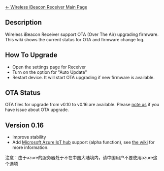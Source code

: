 [← Wireless iBeacon Receiver Main
Page](Wireless_iBeacon_Receiver.md)

## Description

Wireless iBeacon Receiver support OTA (Over The Air) upgrading firmware.
This wiki shows the current status for OTA and firmware change log.

## How To Upgrade

  - Open the settings page for Receiver
  - Turn on the option for "Auto Update"
  - Restart device. It will start OTA upgrading if new firmware is
    available.

## OTA Status

OTA files for upgrade from v0.10 to v0.16 are available. Please [note
us](http://bbs.aprbrother.com/c/wifi) if you have issue about OTA
upgrade.

## Version 0.16

  - Improve stability
  - Add [Microsoft Azure IoT
    hub](https://azure.microsoft.com/en-us/services/iot-hub/) support
    (alpha function), see [the
    wiki](Wireless_iBeacon_Receiver_With_Microsoft_Azure_IoT_hub.md)
    for more information.

注意：由于azure的服务器处于不在中国大陆境内，请中国用户不要使用azure这个选项